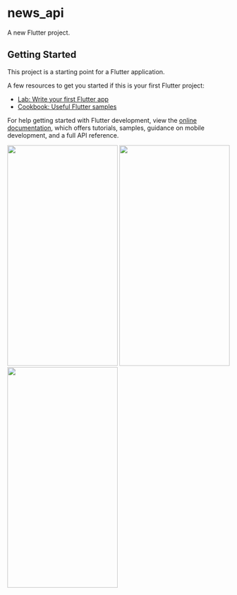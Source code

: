 # news_api

A new Flutter project.

## Getting Started

This project is a starting point for a Flutter application.

A few resources to get you started if this is your first Flutter project:

- [Lab: Write your first Flutter app](https://docs.flutter.dev/get-started/codelab)
- [Cookbook: Useful Flutter samples](https://docs.flutter.dev/cookbook)

For help getting started with Flutter development, view the
[online documentation](https://docs.flutter.dev/), which offers tutorials,
samples, guidance on mobile development, and a full API reference.



<img src="https://github.com/userkrunal/news_api/assets/120082312/4337fde6-2279-4ef1-a344-dcaac499f072"  width="250" height="500">


<img src="https://github.com/userkrunal/news_api/assets/120082312/ad5ba81b-e1d3-431c-8f13-e818bda844f2"  width="250" height="500">

<img src="https://github.com/userkrunal/news_api/assets/120082312/23db867e-8c4e-44fd-9a46-9c2d2934848f"  width="250" height="500">

